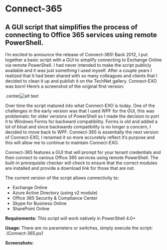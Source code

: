 # Connect-365
## A GUI script that simplifies the process of connecting to Office 365 services using remote PowerShell.

I’m excited to announce the release of Connect-365! Back 2012, I put together a basic script with a GUI to simplify connecting to Exchange Online via remote PowerShell. I had never intended to make the script publicly available and it was just something I used myself. After a couple years I realized that it had been shared with so many colleagues and clients that I decided to clean it up and publish it on the TechNet gallery. Connect-EXO was born! Here’s a screenshot of the original first version:

.center![alt text](https://www.cgoosen.com/wp-content/uploads/2017/03/Capture1.png "")

Over time the script matured into what Connect-EXO is today. One of the challenges in the early version was that I used WPF for the GUI, this was problematic for older versions of PowerShell so I made the decision to port it to Windows Forms for backward compatibility. Forms is old and added a lot of bloat and since backwards compatibility is no longer a concern, I decided to move back to WPF. Connect-365 is essentially the next version of Connect-EXO, I renamed it so more accurately reflect it’s purpose and this will allow me to continue to maintain Connect-EXO.

Connect-365 features a GUI that will prompt for your tenant credentials and then connect to various Office 365 services using remote PowerShell. The built-in prerequisite checker will check to ensure that the correct modules are installed and provide a download link for those that are not.

The current version of the script allows connectivity to:
* Exchange Online
* Azure Active Directory (using v2 module)
* Office 365 Security & Compliance Center
* Skype for Business Online
* SharePoint Online

**Requirements:**
This script will work natively in PowerShell 4.0+

**Usage:**
There are no parameters or switches, simply execute the script: .\Connect-365.ps1

**Screenshots:**
